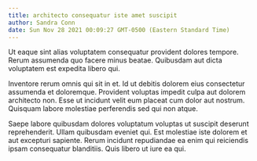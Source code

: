```yaml
---
title: architecto consequatur iste amet suscipit
author: Sandra Conn
date: Sun Nov 28 2021 00:09:27 GMT-0500 (Eastern Standard Time)
---
```

Ut eaque sint alias voluptatem consequatur provident dolores tempore. Rerum assumenda quo facere minus beatae. Quibusdam aut dicta voluptatem est expedita libero qui.

 Inventore rerum omnis qui sit in et. Id ut debitis dolorem eius consectetur assumenda et doloremque. Provident voluptas impedit culpa aut dolorem architecto non. Esse ut incidunt velit eum placeat cum dolor aut nostrum. Quisquam labore molestiae perferendis sed qui non atque.

 Saepe labore quibusdam dolores voluptatum voluptas ut suscipit deserunt reprehenderit. Ullam quibusdam eveniet qui. Est molestiae iste dolorem et aut excepturi sapiente. Rerum incidunt repudiandae ea enim qui reiciendis ipsam consequatur blanditiis. Quis libero ut iure ea qui.